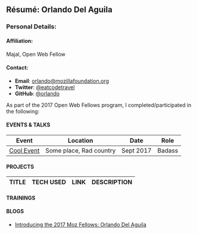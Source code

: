 ## Résumé: Orlando Del Aguila	

### Personal Details:

#### Affiliation:
Majal, Open Web Fellow

#### Contact:
* **Email**: [orlando@mozillafoundation.org](mailto:orlando@mozillafoundation.org)
* **Twitter**: [@eatcodetravel](https://twitter.com/eatcodetravel)
* **GitHub**: [@orlando](https://github.com/orlando)

As part of the 2017 Open Web Fellows program, I completed/participated in the following:

#### EVENTS & TALKS

Event | Location | Date | Role
----- | -------- | ---- | -----
[Cool Event](URL) | Some place, Rad country | Sept 2017 | Badass  


#### PROJECTS
TITLE | TECH USED | LINK | DESCRIPTION
----- | --------- | ---- | ------------

#### TRAININGS
  
#### BLOGS
* [Introducing the 2017 Moz Fellows: Orlando Del Aguila](https://medium.com/read-write-participate/mozilla-announces-15-new-fellows-for-science-advocacy-and-media-1bff27e97fc7)